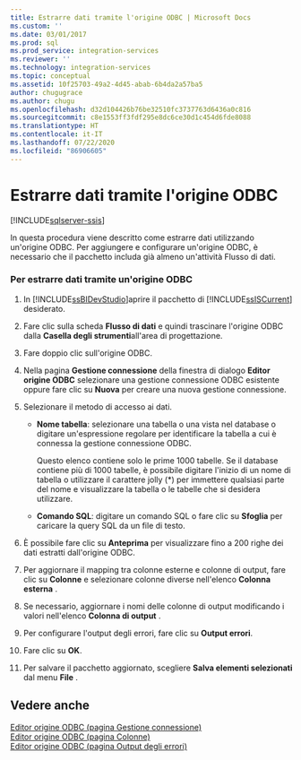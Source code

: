 ```yaml
---
title: Estrarre dati tramite l'origine ODBC | Microsoft Docs
ms.custom: ''
ms.date: 03/01/2017
ms.prod: sql
ms.prod_service: integration-services
ms.reviewer: ''
ms.technology: integration-services
ms.topic: conceptual
ms.assetid: 10f25703-49a2-4d45-abab-6b4da2a57ba5
author: chugugrace
ms.author: chugu
ms.openlocfilehash: d32d104426b76be32510fc3737763d6436a0c816
ms.sourcegitcommit: c8e1553ff3fdf295e8dc6ce30d1c454d6fde8088
ms.translationtype: HT
ms.contentlocale: it-IT
ms.lasthandoff: 07/22/2020
ms.locfileid: "86906605"
---
```

# <a name="extract-data-by-using-the-odbc-source"></a>Estrarre dati tramite l'origine ODBC

[!INCLUDE[sqlserver-ssis](../../includes/applies-to-version/sqlserver-ssis.md)]


  In questa procedura viene descritto come estrarre dati utilizzando un'origine ODBC. Per aggiungere e configurare un'origine ODBC, è necessario che il pacchetto includa già almeno un'attività Flusso di dati.  
  
### <a name="to-extract-data-using-an-odbc-source"></a>Per estrarre dati tramite un'origine ODBC  
  
1.  In [!INCLUDE[ssBIDevStudio](../../includes/ssbidevstudio-md.md)]aprire il pacchetto di [!INCLUDE[ssISCurrent](../../includes/ssiscurrent-md.md)] desiderato.  
  
2.  Fare clic sulla scheda **Flusso di dati** e quindi trascinare l'origine ODBC dalla **Casella degli strumenti**all'area di progettazione.  
  
3.  Fare doppio clic sull'origine ODBC.  
  
4.  Nella pagina **Gestione connessione** della finestra di dialogo **Editor origine ODBC** selezionare una gestione connessione ODBC esistente oppure fare clic su **Nuova** per creare una nuova gestione connessione.  
  
5.  Selezionare il metodo di accesso ai dati.  
  
    -   **Nome tabella**: selezionare una tabella o una vista nel database o digitare un'espressione regolare per identificare la tabella a cui è connessa la gestione connessione ODBC.  
  
         Questo elenco contiene solo le prime 1000 tabelle. Se il database contiene più di 1000 tabelle, è possibile digitare l'inizio di un nome di tabella o utilizzare il carattere jolly (*) per immettere qualsiasi parte del nome e visualizzare la tabella o le tabelle che si desidera utilizzare.  
  
    -   **Comando SQL**: digitare un comando SQL o fare clic su **Sfoglia** per caricare la query SQL da un file di testo.  
  
6.  È possibile fare clic su **Anteprima** per visualizzare fino a 200 righe dei dati estratti dall'origine ODBC.  
  
7.  Per aggiornare il mapping tra colonne esterne e colonne di output, fare clic su **Colonne** e selezionare colonne diverse nell'elenco **Colonna esterna** .  
  
8.  Se necessario, aggiornare i nomi delle colonne di output modificando i valori nell'elenco **Colonna di output** .  
  
9. Per configurare l'output degli errori, fare clic su **Output errori**.  
  
10. Fare clic su **OK**.  
  
11. Per salvare il pacchetto aggiornato, scegliere **Salva elementi selezionati** dal menu **File** .  
  
## <a name="see-also"></a>Vedere anche  
 [Editor origine ODBC &#40;pagina Gestione connessione&#41;](../../integration-services/data-flow/odbc-source-editor-connection-manager-page.md)   
 [Editor origine ODBC &#40;pagina Colonne&#41;](../../integration-services/data-flow/odbc-source-editor-columns-page.md)   
 [Editor origine ODBC &#40;pagina Output degli errori&#41;](../../integration-services/data-flow/odbc-source-editor-error-output-page.md)  
  
  
